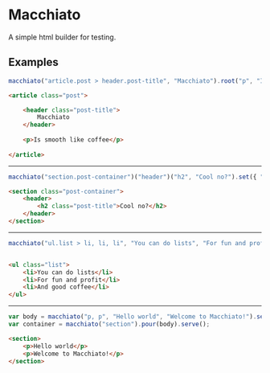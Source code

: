 # Macchiato

A simple html builder for testing.

## Examples

``` js
macchiato("article.post > header.post-title", "Macchiato").root("p", "Is smooth like coffee").serve()
```
``` html
<article class="post">

    <header class="post-title">
        Macchiato
    </header>
    
    <p>Is smooth like coffee</p>    
    
</article>
```

---

``` js
macchiato("section.post-container")("header")("h2", "Cool no?").set({ "class" : "post-title" });
```
``` html
<section class="post-container">
    <header>
        <h2 class="post-title">Cool no?</h2>
    </header>
</section>
```

---

``` js
macchiato("ul.list > li, li, li", "You can do lists", "For fun and profit", "And good coffee");
```
``` html

<ul class="list">
    <li>You can do lists</li>
    <li>For fun and profit</li>
    <li>And good coffee</li>
</ul>
```
---

``` js
var body = macchiato("p, p", "Hello world", "Welcome to Macchiato!").serve();
var container = macchiato("section").pour(body).serve();
```
``` html
<section>
    <p>Hello world</p>
    <p>Welcome to Macchiato!</p>
</section>
```
